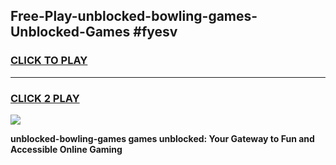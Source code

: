 
## Free-Play-unblocked-bowling-games-Unblocked-Games #fyesv
<h3>
<a href="https://news.freeplayer.one?title=unblocked-bowling-games&ref=8M">CLICK TO PLAY</a></h3>
<hr>

<h3>
<a href="https://news.freeplayer.one?title=unblocked-bowling-games&ref=8M">CLICK 2 PLAY</a>
  
</h3>

<a href="https://news.freeplayer.one?title=unblocked-bowling-games&ref=8M"><img src="https://clearcache.store/games.png"></a>


**unblocked-bowling-games games unblocked: Your Gateway to Fun and Accessible Online Gaming**
